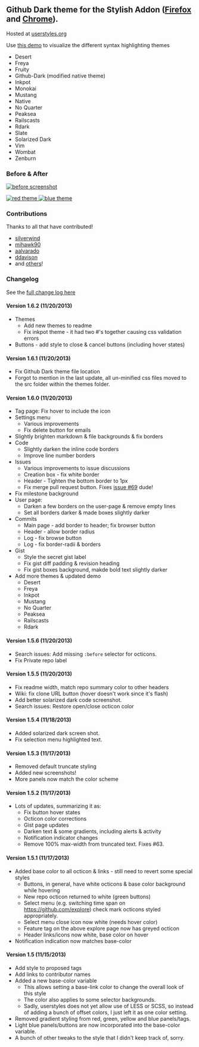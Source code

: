 ## Github Dark theme for the Stylish Addon ([Firefox](https://addons.mozilla.org/en-US/firefox/addon/2108/) and [Chrome](https://chrome.google.com/extensions/detail/fjnbnpbmkenffdnngjfgmeleoegfcffe)).

Hosted at [userstyles.org](http://userstyles.org/styles/37035)

Use [this demo](http://mottie.github.io/Github-Dark/) to visualize the different syntax highlighting themes
* Desert
* Freya
* Fruity
* Github-Dark (modified native theme)
* Inkpot
* Monokai
* Mustang
* Native
* No Quarter
* Peaksea
* Railscasts
* Rdark
* Slate
* Solarized Dark
* Vim
* Wombat
* Zenburn

### Before & After

 [ ![before screenshot](https://raw.github.com/Mottie/Github-Dark/master/images/before_th.png) ](https://raw.github.com/Mottie/Github-Dark/master/images/before.png)

 [ ![red theme](https://raw.github.com/Mottie/Github-Dark/master/images/after_red_th.png) ](https://raw.github.com/Mottie/Github-Dark/master/images/after_red.png)
 [ ![blue theme](https://raw.github.com/Mottie/Github-Dark/master/images/after_blue_th.png) ](https://raw.github.com/Mottie/Github-Dark/master/images/after_blue.png)
 
### Contributions

Thanks to all that have contributed!

* [silverwind](http://github.com/silverwind)
* [mihawk90](http://github.com/mihawk90)
* [aalvarado](http://github.com/aalvarado)
* [ddavison](http://github.com/ddavison)
* and [others](https://github.com/Mottie/Github-Dark/graphs/contributors)!

### **Changelog**

See the [full change log here](https://github.com/Mottie/Github-Dark/wiki)

#### Version 1.6.2 (11/20/2013)

* Themes
  * Add new themes to readme
  * Fix inkpot theme - it had two #'s together causing css validation errors
* Buttons - add style to close &amp; cancel buttons (including hover states)

#### Version 1.6.1 (11/20/2013)

* Fix Github Dark theme file location
* Forgot to mention in the last update, all un-minified css files moved to the src folder within the themes folder.

#### Version 1.6.0 (11/20/2013)
* Tag page: Fix hover to include the icon
* Settings menu
  * Various improvements
  * Fix delete button for emails
* Slightly brighten markdown &amp; file backgrounds &amp; fix borders
* Code
  * Slightly darken the inline code borders
  * Improve line number borders
* Issues
  * Various improvements to issue discussions
  * Creation box - fix white border
  * Header - Tighten the bottom border to 1px
  * Fix merge pull request button. Fixes [issue #69](https://github.com/Mottie/Github-Dark/issues/69) dude!
* Fix milestone background
* User page:
  * Darken a few borders on the user-page &amp; remove empty lines
  * Set all borders darker &amp; made boxes slightly darker
* Commits
  * Main page - add border to header; fix browser button
  * Header - allow border radius
  * Log - fix browse button
  * Log - fix border-radii &amp; borders
* Gist
  * Style the secret gist label
  * Fix gist diff padding &amp; revision heading
  * Fix gist boxes background, makde bold text slightly darker
* Add more themes &amp; updated demo
  * Desert
  * Freya
  * Inkpot
  * Mustang
  * No Quarter
  * Peaksea
  * Railscasts
  * Rdark

#### Version 1.5.6 (11/20/2013)

* Search issues: Add missing `:before` selector for octicons.
* Fix Private repo label

#### Version 1.5.5 (11/20/2013)

* Fix readme width, match repo summary color to other headers
* Wiki: fix clone URL button (hover doesn't work since it's flash)
* Add better solarized dark code screenshot.
* Search issues: Restore open/close octicon color

#### Version 1.5.4 (11/18/2013)

* Added solarized dark screen shot.
* Fix selection menu highlighted text.

#### Version 1.5.3 (11/17/2013)

* Removed default truncate styling
* Added new screenshots!
* More panels now match the color scheme

#### Version 1.5.2 (11/17/2013)

* Lots of updates, summarizing it as:
  * Fix button hover states
  * Octicon color corrections
  * Gist page updates
  * Darken text &amp; some gradients, including alerts &amp; activity
  * Notification indicator changes
  * Remove 100% max-width from truncated text. Fixes #63.

#### Version 1.5.1 (11/17/2013)

* Added base color to all octicon &amp; links - still need to revert some special styles
  * Buttons, in general, have white octicons & base color background while hovering
  * New repo octicon returned to white (green buttons)
  * Select menu (e.g. switching time span on https://github.com/explore) check mark octicons styled appropriately.
  * Select menu close icon now white (needs hover color)
  * Feature tag on the above explore page now has greyed octicon
  * Header links/icons now white, base color on hover
* Notification indication now matches base-color

#### Version 1.5 (11/15/2013)

* Add style to proposed tags
* Add links to contributor names
* Added a new base-color variable
  * This allows setting a base-link color to change the overall look of this style
  * The color also applies to some selector backgrounds.
  * Sadly, userstyles does not yet allow use of LESS or SCSS, so instead of adding a bunch of offset colors, I just left it as one color setting.
* Removed gradient styling from red, green, yellow and blue panels/tags.
* Light blue panels/buttons are now incorporated into the base-color variable.
* A bunch of other tweaks to the style that I didn't keep track of, sorry.
